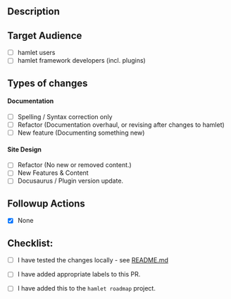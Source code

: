 <!--- Provide a general summary of your changes in the Title above -->

## Description
<!--- Describe your changes in detail -->

## Target Audience
<!--- For documentation-only updates. -->
<!--- Remove this section if PR does not involve Documentation. -->
<!--- Who is the documentation targetted at? -->
- [ ] hamlet users
- [ ] hamlet framework developers (incl. plugins)

## Types of changes
<!--- What types of changes does your code introduce? Put an `x` in all the boxes that apply: -->
#### Documentation
- [ ] Spelling / Syntax correction only
- [ ] Refactor (Documentation overhaul, or revising after changes to hamlet)
- [ ] New feature (Documenting something new)
#### Site Design
- [ ] Refactor (No new or removed content.)
- [ ] New Features & Content
- [ ] Docusaurus / Plugin version update.

## Followup Actions
<!---
    Are the changes mandatory (breaking) or optional?
    What changes must a consumer of this repository make in order to utilise it?
    Are there other issues or steps that need to happen once this PR is merged?

    Add a checklist of items or leave the default of "None"
-->
- [x] None

## Checklist:
<!--- Go over all the following points, and put an `x` in all the boxes that apply. -->
<!--- If you're unsure about any of these, don't hesitate to ask. We're here to help! -->
- [ ] I have tested the changes locally - see [README.md](https://github.com/hamlet-io/docs/blob/master/README.md)
- [ ] I have added appropriate labels to this PR.
- [ ] I have added this to the `hamlet roadmap` project.

